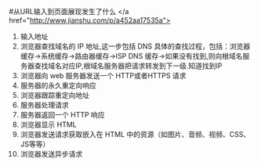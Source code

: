 <a>#从URL输入到页面展现发生了什么
</a href="http://www.jianshu.com/p/a452aa17535a">
1. 输入地址
2. 浏览器查找域名的 IP 地址,这一步包括 DNS 具体的查找过程，包括：浏览器缓存->系统缓存->路由器缓存->ISP DNS 缓存->如果没有找到,则向根域名服务器查找域名对应IP,根域名服务器把请求转发到下一级.知道找到IP
3. 浏览器向 web 服务器发送一个 HTTP或者HTTPS 请求
4. 服务器的永久重定向响应
5. 浏览器跟踪重定向地址
6. 服务器处理请求
7. 服务器返回一个 HTTP 响应
8. 浏览器显示 HTML
9. 浏览器发送请求获取嵌入在 HTML 中的资源（如图片、音频、视频、CSS、JS等等）
10. 浏览器发送异步请求

